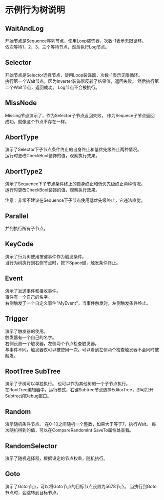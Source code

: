 # 示例行为树说明

## WaitAndLog
开始节点是Sequence序列节点，使用Loop装饰器，次数-1表示无限循环。  
依次等待1，2，3，三个等待节点，然后执行Log节点。

## Selector
开始节点是Selector选择节点，使用Loop装饰器，次数-1表示无限循环。  
执行第一个Wait节点，因为Inverter装饰器反转了结果值，返回失败。
然后执行第二个Wait节点，返回成功。
Log节点不会被执行。

## MissNode
Missing节点演示了，作为Selector子节点返回失败，
作为Sequece子节点返回成功，就像这个节点不存在一样。

## AbortType
演示了Selector下子节点条件终止的自身终止和低优先级终止两种情况。  
运行时更改CheckBool装饰的值，观察执行效果。  

## AbortType2
演示了Sequence下子节点条件终止的自身终止和低优先级终止两种情况。  
运行时更改CheckBool装饰的值，观察执行效果。  

注意：非常不建议在Sequence下子节点使用低优先级终止，它违法直觉。

## Parallel
并列执行所有子节点。

## KeyCode
演示了行为树使用按键事件作为触发条件。  
当行为树执行到右侧节点时，按下Space键，触发条件终止。

## Event
演示了发送事件和接收事件。  
事件有一个自己的名字。  
右侧触发了一个自定义事件"MyEvent"，当事件触发时，左侧触发条件终止。  

## Trigger
演示了触发器的使用。  
触发器有一个自己的名字。  
右侧设置一个触发器，左侧两个节点检查触发器。  
与事件不同，触发器仅可以被使用一次。可以看到左侧两个检查触发器不会同时被触发。

## RootTree SubTree
演示了子树可以单独执行。
也可以作为其他树的一个子节点执行。  
在RootTree编辑器中，运行模式，右键Subtree节点选择EditorTree，即可打开Subtree的Debug窗口。  

## Random
演示随机条件节点。
在0-10之间随机一个整数，如果大于等于7，执行Wait。
每次随机得到的值，可以在CompareRandomInt SaveTo属性处查看。  

## RandomSelector
演示了随机选择器，根据设定的节点权重，随机执行。

## Goto
演示了Goto节点，可以将Goto节点的目标节点设置为5678节点。
当执行到Goto节点时，会跳转到目标节点。

